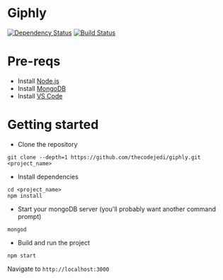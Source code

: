 Giphly
=======================

[![Dependency Status](https://david-dm.org/thecodejedi/giphly.svg)](https://david-dm.org/thecodejedi/giphly) [![Build Status](https://travis-ci.org/Microsoft/thecodejedi/giphly.svg?branch=master)](https://travis-ci.org/Microsoft/thecodejedi/giphly) 

# Pre-reqs
- Install [Node.js](https://nodejs.org/en/)
- Install [MongoDB](https://docs.mongodb.com/manual/installation/)
- Install [VS Code](https://code.visualstudio.com/)

# Getting started
- Clone the repository
```
git clone --depth=1 https://github.com/thecodejedi/giphly.git <project_name>
```
- Install dependencies
```
cd <project_name>
npm install
```
- Start your mongoDB server (you'll probably want another command prompt)
```
mongod
```
- Build and run the project
```
npm start
```
Navigate to `http://localhost:3000`
